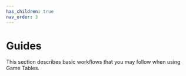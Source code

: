 ```yaml
---
has_children: true
nav_order: 3
---
```

# Guides
This section describes basic workflows that you may follow when using Game Tables.